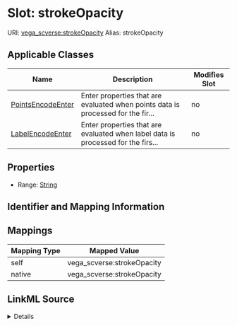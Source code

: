

# Slot: strokeOpacity 



URI: [vega_scverse:strokeOpacity](https://w3id.org/scverse/vega-scverse/strokeOpacity)
Alias: strokeOpacity

<!-- no inheritance hierarchy -->





## Applicable Classes

| Name | Description | Modifies Slot |
| --- | --- | --- |
| [PointsEncodeEnter](PointsEncodeEnter.md) | Enter properties that are evaluated when points data is processed for the fir... |  no  |
| [LabelEncodeEnter](LabelEncodeEnter.md) | Enter properties that are evaluated when label data is processed for the firs... |  no  |







## Properties

* Range: [String](String.md)





## Identifier and Mapping Information








## Mappings

| Mapping Type | Mapped Value |
| ---  | ---  |
| self | vega_scverse:strokeOpacity |
| native | vega_scverse:strokeOpacity |




## LinkML Source

<details>
```yaml
name: strokeOpacity
alias: strokeOpacity
domain_of:
- LabelEncodeEnter
- PointsEncodeEnter
range: string

```
</details>